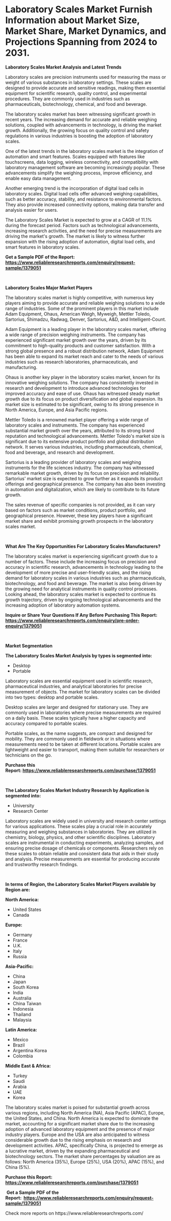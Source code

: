 <p><h1>Laboratory Scales Market Furnish Information about Market Size, Market Share, Market Dynamics, and Projections Spanning from 2024 to 2031.</h1></p><p><strong>Laboratory Scales Market Analysis and Latest Trends</strong></p>
<p><p>Laboratory scales are precision instruments used for measuring the mass or weight of various substances in laboratory settings. These scales are designed to provide accurate and sensitive readings, making them essential equipment for scientific research, quality control, and experimental procedures. They are commonly used in industries such as pharmaceuticals, biotechnology, chemical, and food and beverage.</p><p>The laboratory scales market has been witnessing significant growth in recent years. The increasing demand for accurate and reliable weighing solutions, coupled with advancements in technology, is driving the market growth. Additionally, the growing focus on quality control and safety regulations in various industries is boosting the adoption of laboratory scales.</p><p>One of the latest trends in the laboratory scales market is the integration of automation and smart features. Scales equipped with features like touchscreens, data logging, wireless connectivity, and compatibility with laboratory management software are becoming increasingly popular. These advancements simplify the weighing process, improve efficiency, and enable easy data management.</p><p>Another emerging trend is the incorporation of digital load cells in laboratory scales. Digital load cells offer advanced weighing capabilities, such as better accuracy, stability, and resistance to environmental factors. They also provide increased connectivity options, making data transfer and analysis easier for users.</p><p>The Laboratory Scales Market is expected to grow at a CAGR of 11.1% during the forecast period. Factors such as technological advancements, increasing research activities, and the need for precise measurements are driving the market's growth. The market is likely to witness further expansion with the rising adoption of automation, digital load cells, and smart features in laboratory scales.</p></p>
<p><strong>Get a Sample PDF of the Report:&nbsp; <a href="https://www.reliableresearchreports.com/enquiry/request-sample/1379051">https://www.reliableresearchreports.com/enquiry/request-sample/1379051</a></strong></p>
<p>&nbsp;</p>
<p><strong>Laboratory Scales Major Market Players</strong></p>
<p><p>The laboratory scales market is highly competitive, with numerous key players aiming to provide accurate and reliable weighing solutions to a wide range of industries. Some of the prominent players in this market include Adam Equipment, Ohaus, American Weigh, Myweigh, Mettler Toledo, Sartorius, Shimadzu, Radwag, Denver, Sartorius, A&D, and Intelligent-Count. </p><p>Adam Equipment is a leading player in the laboratory scales market, offering a wide range of precision weighing instruments. The company has experienced significant market growth over the years, driven by its commitment to high-quality products and customer satisfaction. With a strong global presence and a robust distribution network, Adam Equipment has been able to expand its market reach and cater to the needs of various industries such as research laboratories, pharmaceuticals, and manufacturing.</p><p>Ohaus is another key player in the laboratory scales market, known for its innovative weighing solutions. The company has consistently invested in research and development to introduce advanced technologies for improved accuracy and ease of use. Ohaus has witnessed steady market growth due to its focus on product diversification and global expansion. Its market size is estimated to be significant, owing to its strong presence in North America, Europe, and Asia Pacific regions.</p><p>Mettler Toledo is a renowned market player offering a wide range of laboratory scales and instruments. The company has experienced substantial market growth over the years, attributed to its strong brand reputation and technological advancements. Mettler Toledo's market size is significant due to its extensive product portfolio and global distribution network. It serves various industries, including pharmaceuticals, chemical, food and beverage, and research and development.</p><p>Sartorius is a leading provider of laboratory scales and weighing instruments for the life sciences industry. The company has witnessed remarkable market growth, driven by its focus on precision and reliability. Sartorius' market size is expected to grow further as it expands its product offerings and geographical presence. The company has also been investing in automation and digitalization, which are likely to contribute to its future growth.</p><p>The sales revenue of specific companies is not provided, as it can vary based on factors such as market conditions, product portfolio, and geographical presence. However, these key players have a significant market share and exhibit promising growth prospects in the laboratory scales market.</p></p>
<p>&nbsp;</p>
<p><strong>What Are The Key Opportunities For Laboratory Scales Manufacturers?</strong></p>
<p><p>The laboratory scales market is experiencing significant growth due to a number of factors. These include the increasing focus on precision and accuracy in scientific research, advancements in technology leading to the development of more precise and user-friendly scales, and the rising demand for laboratory scales in various industries such as pharmaceuticals, biotechnology, and food and beverage. The market is also being driven by the growing need for analytical instruments in quality control processes. Looking ahead, the laboratory scales market is expected to continue its growth trajectory, driven by ongoing technological advancements and the increasing adoption of laboratory automation systems.</p></p>
<p><strong>Inquire or Share Your Questions If Any Before Purchasing This Report: <a href="https://www.reliableresearchreports.com/enquiry/pre-order-enquiry/1379051">https://www.reliableresearchreports.com/enquiry/pre-order-enquiry/1379051</a></strong></p>
<p>&nbsp;</p>
<p><strong>Market Segmentation</strong></p>
<p><strong>The Laboratory Scales Market Analysis by types is segmented into:</strong></p>
<p><ul><li>Desktop</li><li>Portable</li></ul></p>
<p><p>Laboratory scales are essential equipment used in scientific research, pharmaceutical industries, and analytical laboratories for precise measurement of objects. The market for laboratory scales can be divided into two types: desktop and portable scales. </p><p>Desktop scales are larger and designed for stationary use. They are commonly used in laboratories where precise measurements are required on a daily basis. These scales typically have a higher capacity and accuracy compared to portable scales.</p><p>Portable scales, as the name suggests, are compact and designed for mobility. They are commonly used in fieldwork or in situations where measurements need to be taken at different locations. Portable scales are lightweight and easier to transport, making them suitable for researchers or technicians on the go.</p></p>
<p><strong>Purchase this Report:&nbsp;<a href="https://www.reliableresearchreports.com/purchase/1379051">https://www.reliableresearchreports.com/purchase/1379051</a></strong></p>
<p>&nbsp;</p>
<p><strong>The Laboratory Scales Market Industry Research by Application is segmented into:</strong></p>
<p><ul><li>University</li><li>Research Center</li></ul></p>
<p><p>Laboratory scales are widely used in university and research center settings for various applications. These scales play a crucial role in accurately measuring and weighing substances in laboratories. They are utilized in chemistry, biology, physics, and other scientific disciplines. Laboratory scales are instrumental in conducting experiments, analyzing samples, and ensuring precise dosage of chemicals or components. Researchers rely on these scales to obtain reliable and consistent data that aids in their study and analysis. Precise measurements are essential for producing accurate and trustworthy research findings.</p></p>
<p>&nbsp;</p>
<p><strong>In terms of Region, the Laboratory Scales Market Players available by Region are:</strong></p>
<p>
    <p> <strong> North America: </strong>
        <ul>
            <li>United States</li>
            <li>Canada</li>
        </ul>
        </p> 
    <p> <strong> Europe: </strong>
        <ul>
            <li>Germany</li>
            <li>France</li>
            <li>U.K.</li>
            <li>Italy</li>
            <li>Russia</li>
        </ul>
        </p> 
    <p> <strong> Asia-Pacific: </strong>
        <ul>
            <li>China</li>
            <li>Japan</li>
            <li>South Korea</li>
            <li>India</li>
            <li>Australia</li>
            <li>China Taiwan</li>
            <li>Indonesia</li>
            <li>Thailand</li>
            <li>Malaysia</li>
        </ul>
        </p> 
    <p> <strong> Latin America: </strong>
        <ul>
            <li>Mexico</li>
            <li>Brazil</li>
            <li>Argentina Korea</li>
            <li>Colombia</li>
        </ul>
        </p> 
    <p> <strong> Middle East & Africa: </strong>
        <ul>
            <li>Turkey</li>
            <li>Saudi</li>
            <li>Arabia</li>
            <li>UAE</li>
            <li>Korea</li>
        </ul>
    </p>
    </p>
<p><p>The laboratory scales market is poised for substantial growth across various regions, including North America (NA), Asia Pacific (APAC), Europe, the United States, and China. North America is expected to dominate the market, accounting for a significant market share due to the increasing adoption of advanced laboratory equipment and the presence of major industry players. Europe and the USA are also anticipated to witness considerable growth due to the rising emphasis on research and development activities. APAC, specifically China, is projected to emerge as a lucrative market, driven by the expanding pharmaceutical and biotechnology sectors. The market share percentages by valuation are as follows: North America (35%), Europe (25%), USA (20%), APAC (15%), and China (5%).</p></p>
<p><strong>Purchase this Report: <a href="https://www.reliableresearchreports.com/purchase/1379051">https://www.reliableresearchreports.com/purchase/1379051</a></strong></p>
<p>&nbsp;<strong>Get a Sample PDF of the Report:&nbsp;&nbsp;<a href="https://www.reliableresearchreports.com/enquiry/request-sample/1379051">https://www.reliableresearchreports.com/enquiry/request-sample/1379051</a></strong></p>
<p><strong></strong></p>
<p>Check more reports on https://www.reliableresearchreports.com/</p>